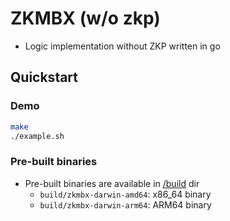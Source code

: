 # ZKMBX (w/o zkp)

- Logic implementation without ZKP written in go

## Quickstart

### Demo

```bash
make
./example.sh
```

### Pre-built binaries

- Pre-built binaries are available in [/build](./build) dir
    - `build/zkmbx-darwin-amd64`: x86_64 binary
    - `build/zkmbx-darwin-arm64`: ARM64 binary
